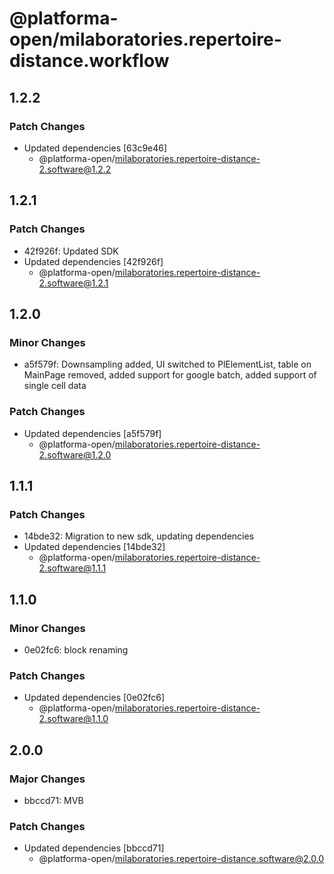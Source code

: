# @platforma-open/milaboratories.repertoire-distance.workflow

## 1.2.2

### Patch Changes

- Updated dependencies [63c9e46]
  - @platforma-open/milaboratories.repertoire-distance-2.software@1.2.2

## 1.2.1

### Patch Changes

- 42f926f: Updated SDK
- Updated dependencies [42f926f]
  - @platforma-open/milaboratories.repertoire-distance-2.software@1.2.1

## 1.2.0

### Minor Changes

- a5f579f: Downsampling added, UI switched to PlElementList, table on MainPage removed, added support for google batch, added support of single cell data

### Patch Changes

- Updated dependencies [a5f579f]
  - @platforma-open/milaboratories.repertoire-distance-2.software@1.2.0

## 1.1.1

### Patch Changes

- 14bde32: Migration to new sdk, updating dependencies
- Updated dependencies [14bde32]
  - @platforma-open/milaboratories.repertoire-distance-2.software@1.1.1

## 1.1.0

### Minor Changes

- 0e02fc6: block renaming

### Patch Changes

- Updated dependencies [0e02fc6]
  - @platforma-open/milaboratories.repertoire-distance-2.software@1.1.0

## 2.0.0

### Major Changes

- bbccd71: MVB

### Patch Changes

- Updated dependencies [bbccd71]
  - @platforma-open/milaboratories.repertoire-distance.software@2.0.0
